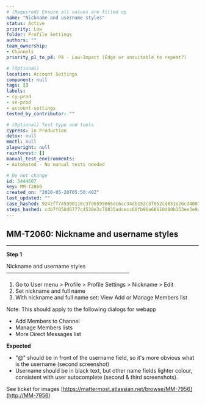 ```yaml
---
# (Required) Ensure all values are filled up
name: "Nickname and username styles"
status: Active
priority: Low
folder: Profile Settings
authors: ""
team_ownership:
- Channels
priority_p1_to_p4: P4 - Low-Impact (Edge or unsuitable to repeat?)

# (Optional)
location: Account Settings
component: null
tags: []
labels:
- cy-prod
- se-prod
- account-settings
tested_by_contributor: ""

# (Optional) Test type and tools
cypress: in Production
detox: null
mmctl: null
playwright: null
rainforest: []
manual_test_environments:
- Automated - No manual tests needed

# Do not change
id: 5444607
key: MM-T2060
created_on: "2020-05-20T05:50:40Z"
last_updated: ""
case_hashed: 9242ff745990116c3fd6599065dc6cc34db152c3f052cd651e26cd4007a0c3c7d85b701b9dbd3bd2d6531dc75b214441
steps_hashed: cdb7f050d6777c4530e3c70835adcecc60fb96a68610d80b153ee3e9af141ca553b77bf48aa9743bf742ae21fb96c962
---
```


<!-- (Auto-generated) Based on frontmatter's "key" and "name" -->

## MM-T2060: Nickname and username styles

---

**Step 1**

Nickname and username styles\
———————————————————————

1. Go to User menu > Profile > Profile Settings > Nickname > Edit
2. Set nickname and full name
3. With nickname and full name set: View Add or Manage Members list

Note: This should apply to the following dialogs for webapp

- Add Members to Channel
- Manage Members lists
- More Direct Messages list

**Expected**

- "@" should be in front of the username field, so it's more obvious what is the username (second screenshot)
- Username should be in black text, but other name fields lighter colour, consistent with user autocomplete (second & third screenshots).

See ticket for images [https://mattermost.atlassian.net/browse/MM-7956](http://MM-7956)
